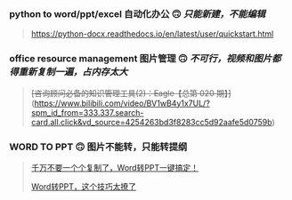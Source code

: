 ### python to word/ppt/excel 自动化办公 🙃 ***只能新建，不能编辑***
> https://python-docx.readthedocs.io/en/latest/user/quickstart.html

### office resource management 图片管理 🙃 ***不可行，视频和图片都得重新复制一遍，占内存太大***
> ~~[咨询顾问必备的知识管理工具(2)：Eagle【总第 020 期】]~~(https://www.bilibili.com/video/BV1wB4y1x7UL/?spm_id_from=333.337.search-card.all.click&vd_source=4254263bd3f8283cc5d92aafe5d0759b) 

### WORD TO PPT 🙃 图片不能转，只能转提纲
> [千万不要一个个复制了，Word转PPT一键搞定！](https://www.bilibili.com/video/BV15N4y137oA/?spm_id_from=333.337.search-card.all.click&vd_source=4254263bd3f8283cc5d92aafe5d0759b)
> 
> [Word转PPT，这个技巧太撩了](https://www.bilibili.com/video/BV1iL4y1L7Xn/?spm_id_from=333.788.recommend_more_video.5&vd_source=4254263bd3f8283cc5d92aafe5d0759b)
